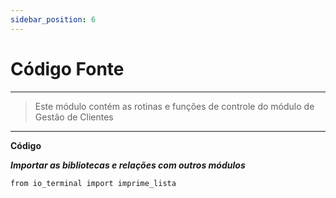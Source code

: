 ```yaml
---
sidebar_position: 6
---
```


# Código Fonte

---
> Este módulo contém as rotinas e funções de controle do módulo de Gestão de Clientes
---

**Código**

***Importar as bibliotecas e relações com outros módulos***
```
from io_terminal import imprime_lista
```
